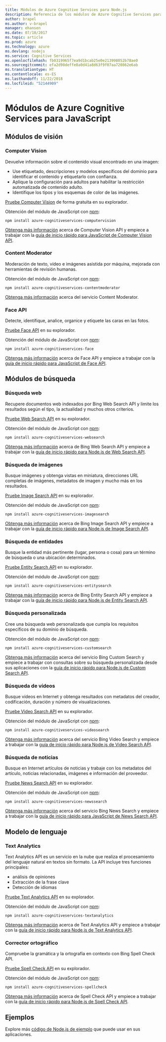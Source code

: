 ```yaml
---
title: Módulos de Azure Cognitive Services para Node.js
description: Referencia de los módulos de Azure Cognitive Services para Node.js
author: brapel
ms.author: v-brapel
manager: ehansen
ms.date: 07/18/2017
ms.topic: article
ms.prod: azure
ms.technology: azure
ms.devlang: nodejs
ms.service: Cognitive Services
ms.openlocfilehash: fb0319965f7ea9d1bcab25e0e213998052b78ae0
ms.sourcegitcommit: efa2d98deffe8a0d41a8d63f9f07aa720862e6ab
ms.translationtype: HT
ms.contentlocale: es-ES
ms.lasthandoff: 11/22/2018
ms.locfileid: "52144909"
---
```

# <a name="javascript-azure-cognitive-services-modules"></a>Módulos de Azure Cognitive Services para JavaScript

## <a name="vision-modules"></a>Módulos de visión

### <a name="computer-vision"></a>Computer Vision 

Devuelve información sobre el contenido visual encontrado en una imagen:

- Use etiquetado, descripciones y modelos específicos del dominio para identificar el contenido y etiquetarlo con confianza.
- Aplique la configuración para adultos para habilitar la restricción automatizada de contenido adulto.
- Identifique los tipos y los esquemas de color de las imágenes.

[Pruebe Computer Vision](https://azure.microsoft.com/services/cognitive-services/computer-vision/) de forma gratuita en su explorador.

Obtención del módulo de JavaScript con [npm](https://docs.npmjs.com/getting-started/installing-npm-packages-locally):

```
npm install azure-cognitiveservices-computervision
```

[Obtenga más información](/azure/cognitive-services/computer-vision/home) acerca de Computer Vision API y empiece a trabajar con la [guía de inicio rápido para JavaScript de Computer Vision API](/azure/cognitive-services/computer-vision/quickstarts/javascript).

### <a name="content-moderator"></a>Content Moderator

Moderación de texto, vídeo e imágenes asistida por máquina, mejorada con herramientas de revisión humanas.

Obtención del módulo de JavaScript con [npm](https://docs.npmjs.com/getting-started/installing-npm-packages-locally):

```
npm install azure-cognitiveservices-contentmoderator
```

[Obtenga más información](/azure/cognitive-services/content-moderator/overview) acerca del servicio Content Moderator.

### <a name="face-api"></a>Face API

Detecte, identifique, analice, organice y etiquete las caras en las fotos. 

[Pruebe Face API](https://azure.microsoft.com/services/cognitive-services/face/) en su explorador.

Obtención del módulo de JavaScript con [npm](https://docs.npmjs.com/getting-started/installing-npm-packages-locally):

```
npm install azure-cognitiveservices-face
```

[Obtenga más información](/azure/cognitive-services/face/overview) acerca de Face API y empiece a trabajar con la [guía de inicio rápido para JavaScript de Face API](/azure/cognitive-services/Face/quickstarts/javascript).

## <a name="search-modules"></a>Módulos de búsqueda

### <a name="web-search"></a>Búsqueda web

Recupere documentos web indexados por Bing Web Search API y limite los resultados según el tipo, la actualidad y muchos otros criterios. 

[Pruebe Web Search API](https://azure.microsoft.com/services/cognitive-services/bing-web-search-api/) en su explorador.

Obtención del módulo de JavaScript con [npm](https://docs.npmjs.com/getting-started/installing-npm-packages-locally):

```
npm install azure-cognitiveservices-websearch
```

[Obtenga más información](/azure/cognitive-services/bing-web-search/overview) acerca de Bing Web Search API y empiece a trabajar con la [guía de inicio rápido para Node.js de Web Search API](/azure/cognitive-services/bing-web-search/quickstarts/nodejs).

### <a name="image-search"></a>Búsqueda de imágenes

Busque imágenes y obtenga vistas en miniatura, direcciones URL completas de imágenes, metadatos de imagen y mucho más en los resultados.

[Pruebe Image Search API](https://azure.microsoft.com/services/cognitive-services/bing-image-search-api/) en su explorador.

Obtención del módulo de JavaScript con [npm](https://docs.npmjs.com/getting-started/installing-npm-packages-locally):

```
npm install azure-cognitiveservices-imagesearch
```

[Obtenga más información](/azure/cognitive-services/bing-image-search/overview) acerca de Bing Image Search API y empiece a trabajar con la [guía de inicio rápido para Node.js de Image Search API](/azure/cognitive-services/bing-image-search/quickstarts/nodejs).


### <a name="entity-search"></a>Búsqueda de entidades

Busque la entidad más pertinente (lugar, persona o cosa) para un término de búsqueda o una ubicación determinados.

[Pruebe Entity Search API](https://azure.microsoft.com/services/cognitive-services/bing-entity-search-api/) en su explorador.

Obtención del módulo de JavaScript con [npm](https://docs.npmjs.com/getting-started/installing-npm-packages-locally):

```
npm install azure-cognitiveservices-entitysearch
```

[Obtenga más información](/azure/cognitive-services/bing-entities-search/search-the-web) acerca de Bing Entity Search API y empiece a trabajar con la [guía de inicio rápido para Node.js de Entity Search API](/azure/cognitive-services/bing-entities-search/quickstarts/nodejs).

### <a name="custom-search"></a>Búsqueda personalizada

Cree una búsqueda web personalizada que cumpla los requisitos específicos de su dominio de búsqueda.

Obtención del módulo de JavaScript con [npm](https://docs.npmjs.com/getting-started/installing-npm-packages-locally):

```
npm install azure-cognitiveservices-customsearch
```

[Obtenga más información](/azure/cognitive-services/bing-custom-search/) acerca del servicio Bing Custom Search y empiece a trabajar con consultas sobre su búsqueda personalizada desde sus aplicaciones con la [guía de inicio rápido para Node.js de Custom Search API](/azure/cognitive-services/bing-custom-search/call-endpoint-nodejs).

### <a name="video-search"></a>Búsqueda de vídeos

Busque vídeos en Internet y obtenga resultados con metadatos del creador, codificación, duración y número de visualizaciones.

[Pruebe Video Search API](https://azure.microsoft.com/services/cognitive-services/bing-video-search-api/) en su explorador.

Obtención del módulo de JavaScript con [npm](https://docs.npmjs.com/getting-started/installing-npm-packages-locally):

```
npm install azure-cognitiveservices-videosearch
```

[Obtenga más información](/azure/cognitive-services/bing-video-search/search-the-web) acerca del servicio Bing Video Search y empiece a trabajar con la [guía de inicio rápido para Node.js de Video Search API](/azure/cognitive-services/bing-video-search/nodejs).


### <a name="news-search"></a>Búsqueda de noticias

Busque en Internet artículos de noticias y trabaje con los metadatos del artículo, noticias relacionadas, imágenes e información del proveedor.

[Pruebe News Search API](https://azure.microsoft.com/services/cognitive-services/bing-news-search-api/) en su explorador.

Obtención del módulo de JavaScript con [npm](https://docs.npmjs.com/getting-started/installing-npm-packages-locally):

```
npm install azure-cognitiveservices-newssearch
```

[Obtenga más información](/azure/cognitive-services/bing-news-search/search-the-web) acerca del servicio Bing News Search y empiece a trabajar con la [guía de inicio rápido para JavaScript de News Search API](/azure/cognitive-services/bing-news-search/nodejs).


## <a name="language-modules"></a>Modelo de lenguaje

### <a name="text-analytics"></a>Text Analytics 

Text Analytics API es un servicio en la nube que realiza el procesamiento del lenguaje natural en textos sin formato. La API incluye tres funciones principales:

- análisis de opiniones
- Extracción de la frase clave
- Detección de idiomas

[Pruebe Text Analytics API](https://azure.microsoft.com/services/cognitive-services/text-analytics/) en su explorador.

Obtención del módulo de JavaScript con [npm](https://docs.npmjs.com/getting-started/installing-npm-packages-locally):

```
npm install azure-cognitiveservices-textanalytics
```

[Obtenga más información](/azure/cognitive-services/text-analytics/overview) acerca de Text Analytics API y empiece a trabajar con la [guía de inicio rápido para Node.js de Text Analytics API](/azure/cognitive-services/text-analytics/quickstarts/nodejs).


### <a name="spell-check"></a>Corrector ortográfico

Compruebe la gramática y la ortografía en contexto con Bing Spell Check API.

[Pruebe Spell Check API](https://azure.microsoft.com/services/cognitive-services/spell-check/) en su explorador.

Obtención del módulo de JavaScript con [npm](https://docs.npmjs.com/getting-started/installing-npm-packages-locally):

```
npm install azure-cognitiveservices-spellcheck
```

[Obtenga más información](/azure/cognitive-services/bing-spell-check/proof-text) acerca de Spell Check API y empiece a trabajar con la [guía de inicio rápido para Node.js de Spell Check API](/azure/cognitive-services/bing-spell-check/quickstarts/nodejs).

## <a name="samples"></a>Ejemplos

Explore más [código de Node.js de ejemplo](https://azure.microsoft.com/resources/samples/?platform=nodejs) que puede usar en sus aplicaciones.
